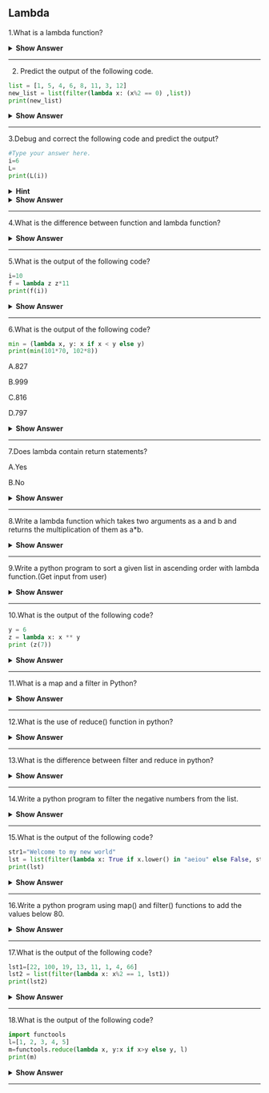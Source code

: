 ## Lambda
1.What is a lambda function?

<details><summary> <b>Show Answer</b> </summary>
  
> Lambda function is an anonymous function that is defined without a name and it can have any number of arguments but only one expression. The expression is evaluated and returned. Lambda functions can be used wherever function objects are required.

**Syntax:**
  
   lambda arguments: expression
  
**Example**:
  
```python
double = lambda x: x * 2
print(double(5))
```
  
**Output**:
  
10
</details>

---

2. Predict the output of the following code.
  
```python
list = [1, 5, 4, 6, 8, 11, 3, 12]
new_list = list(filter(lambda x: (x%2 == 0) ,list))
print(new_list)
```

<details><summary> <b>Show Answer</b> </summary>
  
new_list = list(filter(lambda x: (x%2 == 0) ,list))
  
TypeError: 'list' object is not callable
  
</details>

---

3.Debug and correct the following code and predict the output?

```python
#Type your answer here.
i=6
L=
print(L(i))
```

<details><summary> <b>Hint</b> </summary>
  
> You can start your function as following: lambda x: 
> And, write your statement after the colon (:)
  
  </details> 

<details><summary> <b>Show Answer</b> </summary>
  
```python
i=6
L = lambda x: x+2
print(L(i))
```
**Output**:
  
  8
</details>

---

4.What is the difference between function and lambda function?


<details><summary> <b>Show Answer</b> </summary>
  
> The functionality of functions and lambda functions are similar. 
> But, we need to write some extra code in functions compared to lambda functions for the same functionality.

> Lambda function comes when there is a single expression.
  
**Example**:
  
*Function*:
  
```python
def absolute_value(num):
    if num >= 0:
        return num
    else:
        return -num
print(absolute_value(2))
print(absolute_value(-4))
```
  
*Lambda function*: 
  
```python
i=6
L = lambda x: x+2
print(L(i))
```
  
</details>

---

5.What is the output of the following code?

```python
i=10
f = lambda z z*11
print(f(i))
```

<details><summary> <b>Show Answer</b> </summary>
  
  SyntaxError: bad input on line 4
  
  Because in line 4 ':' is missing
  
 **Correct code**:
  
```python
i=9
f = lambda z: z*11
print(f(i))
```
  
**Output**:
  
  99
  
 </details>
 
 ---
 
 6.What is the output of the following code?
 
 ```python
min = (lambda x, y: x if x < y else y)
print(min(101*70, 102*8))
```
 A.827
 
 B.999
 
 C.816
 
 D.797

<details><summary> <b>Show Answer</b> </summary>
  
> Option C.816
  
</details>

---

7.Does lambda contain return statements?

 A.Yes
 
 B.No

<details><summary> <b>Show Answer</b> </summary>
  
> Option B.No

<details><summary> <b>Explanation</b> </summary>  
  
> Lambda definition does not include a return statement and it always contains an expression which is returned. Also, note that we can put a lambda definition anywhere a function is expected. We don’t have to assign it to a variable.

  </details>
  </details>
  
---
  
8.Write a lambda function which takes two arguments as a and b and returns the multiplication of them as a*b.

<details><summary> <b>Show Answer</b> </summary>
  
```python
i=int(input())
j=int(input())
f = lambda a, b: a*b
print(f(i, j))
```
  
**Output**:
  
  i=5
  
  j=6
  
  30
  
  It's based on user input's.
  
  </details>
  
  ---
  
9.Write a python program to sort a given list in ascending order with lambda function.(Get input from user)
  
<details><summary> <b>Show Answer</b> </summary>
  
  ```python
lst=list(map(int,input().strip().split()))
lst = sorted(lst, key=lambda x: x)
print(lst)
```
  
**Output**:
  
8 10 4 23 666
  
[4, 8, 10, 23, 666]
  
</details>

---

10.What is the output of the following code?

```python
y = 6
z = lambda x: x ** y
print (z(7))
```

<details><summary> <b>Show Answer</b> </summary>
  
> 117649
  
<details><summary> <b>Explanation</b> </summary>  
  
> The lambda keyword creates an anonymous function. The x is a parameter that is passed to the lambda function and the parameter is followed by a colon character. The code next to the colon is the expression that is executed when the lambda function is called and, the lambda function is assigned to the z variable.
> The lambda function is executed. The number 7 is passed to the anonymous function and it returns 117649 as the result. Note that z is not a name for this function and it is only a variable to which the anonymous function was assigned.
  </details>
  </details>
  
  ---
  
11.What is a map and a filter in Python?

<details><summary> <b>Show Answer</b> </summary>
  
> 1.The map function takes each item in the given iterable and includes all of them in a new lazy iterable, transforming each item along the way.
  
> 2.The filter function doesn't transform the items, but it selectively chooses the items to be included in the new lazy iterable.

**Syntax of map() function**:
  
  ```python
     map(function,sequence)
  ```
  
where,
> - function – function argument responsible to be applied on each element of the sequence
> - sequence – Sequence argument can be anything like list, tuple, string  
  
**Syntax of filter() function**:
  
  ```python
     filter(funtion, sequence)
  ```
  
where,
> - function – Function argument is responsible for performing condition checking.
> - sequence – Sequence argument can be anything like list, tuple, string
  
</details>

---

12.What is the use of reduce() function in python?

<details><summary> <b>Show Answer</b> </summary>
  
> In Python, the reduce() function is used to minimize sequence elements into a single value by applying the specified condition. The reduce() function is present in the functools module and hence, we need to import it using the import statement before using it.

**Syntax of reduce() function**:
  
  ```python
   reduce(function, sequence)
  ```
  
  </details>
  
  ---
  
13.What is the difference between filter and reduce in python?
  
<details><summary> <b>Show Answer</b> </summary>
  
> **Filter**:
  > - filter is used to split the data.
  > - Function is a boolean condition that rejects all the items in the iterable object that are not true.
  > - Syntax: filter(function,iterable object)
  > - Example: All the even numbers from a list.
  
**Reduce**:
  > - reduce function is used for single output operations.
  > - Breaks down the entire process of applying the function into pair-wise operations.
  > - Syntax: reduce(function,iterable object)
  > - Example: Product of all the items in the list.
  
</details>

---

14.Write a python program to filter the negative numbers from the list.

<details><summary> <b>Show Answer</b> </summary>

```python  
lst1=list(map(int,input().strip().split()))
lst = list(filter(lambda x: x<0, lst1))
print(lst)
print(lst)
```
     
**Output**:
                                 
[12, -1, 9, 8, -0.5, -0.2, -100]
                                 
[-1, -0.5, -0.2, -100]
</details>
  
  ---
  
15.What is the output of the following code?
  
```python
str1="Welcome to my new world"
lst = list(filter(lambda x: True if x.lower() in "aeiou" else False, str1))
print(lst)
```
  
<details><summary> <b>Show Answer</b> </summary>
  
> ['e', 'o', 'e', 'o', 'e', 'o']
  
<details><summary> <b>Explanation</b> </summary>
 
 > - It could be used as filter(f, list). Make sure your function is a logical statement to facilitate the filtering process.
 > - Since filter() function will return an iterator, you can use list() function to convert it to a proper Python list.
 > - To create a lambda function with logical expression, you can implement something like the following:

 lambda x: True if x in ….else False 
  
  </details>
  </details>
  
  ---

16.Write a python program using map() and filter() functions to add the values below 80. 
  
<details><summary> <b>Show Answer</b> </summary>  
  
 ```python
lst1=[1000, 50, 600, 700, 5000, 90000, 175]
lst2 = list(map(lambda x: x+2000, filter(lambda x: x<800, lst1)))
print(lst2)
```
<details><summary> <b>Explanation</b> </summary> 
  
> - We could use filter(f, list). Make sure your function is a logical statement to facilitate the filtering process.
> - Since filter() function will return an iterator, we can use list() function to convert it to a proper Python list.
> - You can use filter() function inside the map() function:
  
  map(f, list)
  
  where list is a filter() function itself:
  
  map(f1, filter(f2,list))
  
</details>
 </details>  
 
 ---
                                 
17.What is the output of the following code?

```python
lst1=[22, 100, 19, 13, 11, 1, 4, 66]
lst2 = list(filter(lambda x: x%2 == 1, lst1))
print(lst2)
```
<details><summary> <b>Show Answer</b> </summary> 
  
> [19, 13, 11, 1]

<details><summary> <b>Explanation</b> </summary>
  
 > - We could use filter(f, list). Make sure the function is a logical statement to facilitate the filtering process.
 > - Since filter() function will return an iterator, you can use list() function to convert it to a proper Python list.
  
</details>
</details>

---

18.What is the output of the following code?

```python
import functools
l=[1, 2, 3, 4, 5]
m=functools.reduce(lambda x, y:x if x>y else y, l)
print(m)
```
<details><summary> <b>Show Answer</b> </summary>
  
> 5 
  
<details><summary> <b>Explanation</b> </summary>
  
> The code shown above can be used to find the maximum of the elements from the given list. In the above code, the operation is achieved by using the programming tool reduce. Hence, the output is 5.

</details>
  </details>

---


